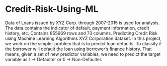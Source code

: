 # Credit-Risk-Using-ML
Data of Loans issued by XYZ Corp. through 2007-2015 is used for analysis. The data contains the indicator of default, payment information, credit history, etc.
Contains 855969 rows and 73 columns.
Predicting Credit Risk using Machine Learning Algorithms XYZ Corporation dataset. In this project, we work on the simpler problem that is to predict loan defaults. To classify if the borrower will default the loan using borrower’s finance history. That means, given a set of new predictor variables, we need to predict the target variable as 1 -> Defaulter or 0 -> Non-Defaulter.
